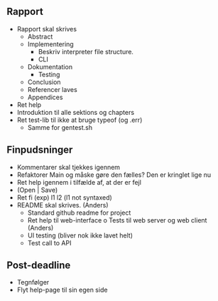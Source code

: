 ## Rapport
  - Rapport skal skrives
    - Abstract
    - Implementering
      - Beskriv interpreter file structure.
      - CLI
    - Dokumentation
      - Testing
    - Conclusion
    - Referencer laves
    - Appendices
  - Ret help
  - Introduktion til alle sektions og chapters
  - Ret test-lib til ikke at bruge typeof (og .err)
    - Samme for gentest.sh

## Finpudsninger
  - Kommentarer skal tjekkes igennem
  - Refaktorer Main og måske gøre den fælles? Den er kringlet lige nu
  - Ret help igennem i tilfælde af, at der er fejl
  - (Open | Save)
  - Ret fi (exp) l1 l2 (l1 not syntaxed)
  - README skal skrives. (Anders)
    - Standard github readme for project
    - Ret help til web-interface
  o Tests til web server og web client (Anders)
    - UI testing (bliver nok ikke lavet helt)
    - Test call to API

## Post-deadline
  - Tegnfølger
  - Flyt help-page til sin egen side
